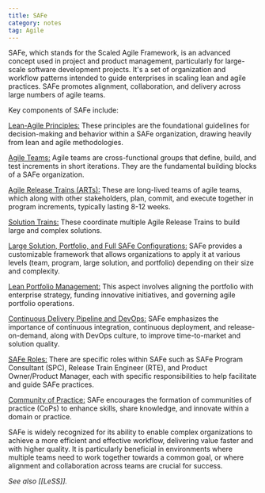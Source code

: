 ```yaml
---
title: SAFe
category: notes
tag: Agile
---
```


SAFe, which stands for the Scaled Agile Framework, is an advanced concept used in project and product management, particularly for large-scale software development projects. It's a set of organization and workflow patterns intended to guide enterprises in scaling lean and agile practices. SAFe promotes alignment, collaboration, and delivery across large numbers of agile teams.

Key components of SAFe include:

  <u>Lean-Agile Principles:</u> These principles are the foundational guidelines for decision-making and behavior within a SAFe organization, drawing heavily from lean and agile methodologies.

  <u>Agile Teams:</u> Agile teams are cross-functional groups that define, build, and test increments in short iterations. They are the fundamental building blocks of a SAFe organization.

  <u>Agile Release Trains (ARTs):</u> These are long-lived teams of agile teams, which along with other stakeholders, plan, commit, and execute together in program increments, typically lasting 8-12 weeks.

  <u>Solution Trains:</u> These coordinate multiple Agile Release Trains to build large and complex solutions.

  <u>Large Solution, Portfolio, and Full SAFe Configurations:</u> SAFe provides a customizable framework that allows organizations to apply it at various levels (team, program, large solution, and portfolio) depending on their size and complexity.

  <u>Lean Portfolio Management:</u> This aspect involves aligning the portfolio with enterprise strategy, funding innovative initiatives, and governing agile portfolio operations.

  <u>Continuous Delivery Pipeline and DevOps:</u> SAFe emphasizes the importance of continuous integration, continuous deployment, and release-on-demand, along with DevOps culture, to improve time-to-market and solution quality.

  <u>SAFe Roles:</u> There are specific roles within SAFe such as SAFe Program Consultant (SPC), Release Train Engineer (RTE), and Product Owner/Product Manager, each with specific responsibilities to help facilitate and guide SAFe practices.

  <u>Community of Practice:</u> SAFe encourages the formation of communities of practice (CoPs) to enhance skills, share knowledge, and innovate within a domain or practice.

SAFe is widely recognized for its ability to enable complex organizations to achieve a more efficient and effective workflow, delivering value faster and with higher quality. It is particularly beneficial in environments where multiple teams need to work together towards a common goal, or where alignment and collaboration across teams are crucial for success.

*See also [[LeSS]].*